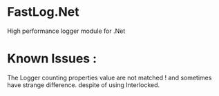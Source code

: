 # FastLog.Net
High performance logger module for .Net


# Known Issues : 
  The Logger counting properties value are not matched ! and sometimes have strange difference. despite of using Interlocked.